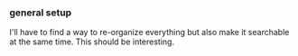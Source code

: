 ### general setup

I'll have to find a way to re-organize everything but also make it searchable at the same time. This should be interesting.

